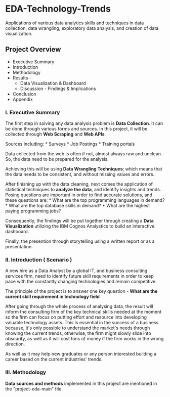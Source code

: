 # EDA-Technology-Trends
Applications of various data analytics skills and techniques in data collection, data wrangling, exploratory data analysis, and creation of data visualization.

## Project Overview

* Executive Summary
* Introduction
* Methodology
* Results - 
    * Data Visualization & Dashboard
    * Discussion - Findings & Implications
* Conclusion
* Appendix

### I. Executive Summary

The first step in solving any data analysis problem is <b>Data Collection</b>. It can be done through various forms and sources. In this project, it will be collected through <b>Web Scraping</b> and <b>Web APIs</b>.

Sources including:
    * Surveys
    * Job Postings
    * Training portals

Data collected from the web is often if not, almost always raw and unclean. So, the data need to be prepared for the analysis.

Achieving this will be using <b>Data Wrangling Techniques</b>; which means that the data needs to be consistent, and without missing values and errors.

After finishing up with the data cleaning, next comes the application of statistical techniques to <b>analyze the data</b>, and identify insights and trends. Posing questions are important in order to find accurate solutions, and these questions are:
    * What are the top programming languages in demand?
    * What are the top database skills in demand?
    * What are the highest paying programming jobs?

Consequently, the findings will be put together through creating a <b>Data Visualization</b> utilizing the IBM Cognos Analystics to build an interactive dashboard.

Finally, the presention through storytelling using a written report or as a presentation.

### II. Introduction ( Scenario )

A new hire as a Data Analyst by a global IT, and business consulting services firm, need to identify future skill requirements in order to keep pace with the constantly changing technologies and remain competitive.

The principle of the project is to answer one key question - <b> What are the current skill requirement in technology field</b>

After going through the whole process of analysing data, the result will inform the consulting firm of the key technical skills needed at the moment so the firm can focus on putting effort and resource into developing valuable technology assets. This is essential in the success of a business because, it's only possible to understand the market's needs through knowing the current trends, otherwise, the firm might slowly slide into obscurity, as well as it will cost tons of money if the firm works in the wrong direction.

As well as it may help new graduates or any person interested building a career based on the current industries' trends.

### III. Methodology

<b>Data sources and methods</b> implemented in this project are mentioned in the "project-eda-main" file.
